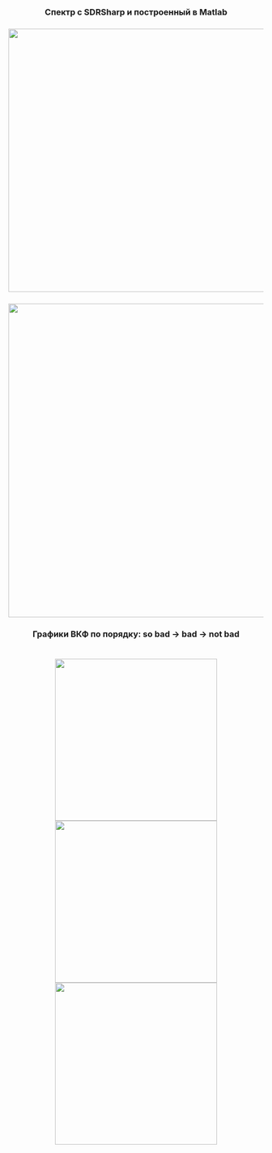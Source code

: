 
<h3 align="center">Спектр с SDRSharp и построенный в Matlab</h3>

<h3 align="center"><img src="https://user-images.githubusercontent.com/91376345/233169950-916155ee-3b43-4228-8b9f-4d56c77e6b14.jpg" width="520" />

<h3 align="center"><img src="https://user-images.githubusercontent.com/91376345/233169873-c97b659f-ea49-49f3-ac80-40334c937cbe.png" width="620" />


<h3 align="center">Графики ВКФ по порядку: so bad -> bad -> not bad</h3>
<h1 align="center"><img src="https://user-images.githubusercontent.com/91376345/233167448-07d1c164-2ad4-4085-afa4-42d071e82c3a.png" width="320" /><img src="https://user-images.githubusercontent.com/91376345/233167460-15a7f058-1cd7-4b9d-b14d-3cd4af04241d.png" width="320" /><img src="https://user-images.githubusercontent.com/91376345/233167474-5e2297c9-ace7-4917-9d59-85868e96e1d1.png" width="320" /></h1>
